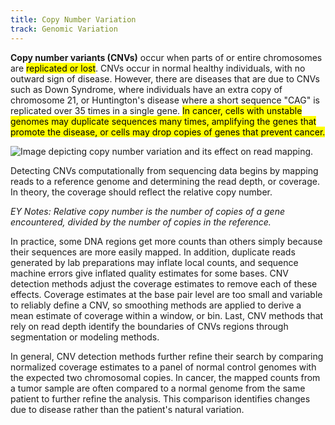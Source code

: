 ```yaml
---
title: Copy Number Variation
track: Genomic Variation
---
```


**Copy number variants (CNVs)** occur when parts of or entire chromosomes are
<mark>replicated or lost</mark>. CNVs occur in normal healthy individuals, with no outward
sign of disease. However, there are diseases that are due to CNVs such as Down
Syndrome, where individuals have an extra copy of chromosome 21, or Huntington's
disease where a short sequence "CAG" is replicated over 35 times in a single
gene. <mark>In cancer, cells with unstable genomes may duplicate sequences many times,
amplifying the genes that promote the disease, or cells may drop copies of genes
that prevent cancer.</mark>

![Image depicting copy number variation and its effect on read mapping.](../images/2.4-Copy-Number-Variation.jpg)

Detecting CNVs computationally from sequencing data begins by mapping reads to a
reference genome and determining the read depth, or coverage. In theory, the
coverage should reflect the relative copy number. 

*EY Notes: Relative copy number is the number of copies of a gene encountered,
divided by the number of copies in the reference.*

In practice, some DNA regions
get more counts than others simply because their sequences are more easily
mapped. In addition, duplicate reads generated by lab preparations may inflate
local counts, and sequence machine errors give inflated quality estimates for
some bases. CNV detection methods adjust the coverage estimates to remove each
of these effects. Coverage estimates at the base pair level are too small and
variable to reliably define a CNV, so smoothing methods are applied to derive a
mean estimate of coverage within a window, or bin. Last, CNV methods that rely
on read depth identify the boundaries of CNVs regions through segmentation or
modeling methods.

In general, CNV detection methods further refine their search by comparing
normalized coverage estimates to a panel of normal control genomes with the
expected two chromosomal copies. In cancer, the mapped counts from a tumor
sample are often compared to a normal genome from the same patient to further
refine the analysis. This comparison identifies changes due to disease rather
than the patient's natural variation.
